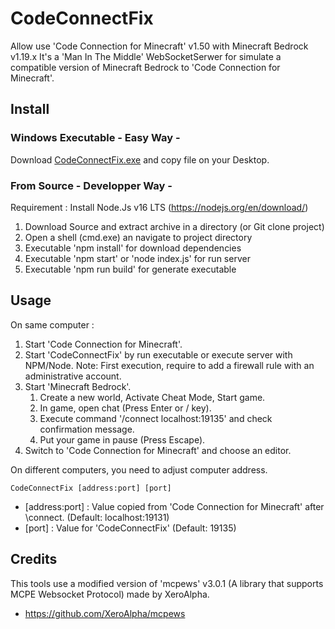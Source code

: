 # CodeConnectFix

Allow use 'Code Connection for Minecraft' v1.50 with Minecraft Bedrock v1.19.x
It's a 'Man In The Middle' WebSocketSerwer for simulate a compatible version of Minecraft Bedrock to 'Code Connection for Minecraft'.

## Install

### Windows Executable - Easy Way -

Download [CodeConnectFix.exe](https://github.com/lrocher/CodeConnectFix/releases/download/v1.0.0/CodeConnectFix.exe) and copy file on your Desktop.

### From Source - Developper Way -

Requirement : Install Node.Js v16 LTS (https://nodejs.org/en/download/)

1) Download Source and extract archive in a directory (or Git clone project) 
2) Open a shell (cmd.exe) an navigate to project directory
3) Executable 'npm install' for download dependencies
4) Executable 'npm start' or 'node index.js' for run server
5) Executable 'npm run build' for generate executable
		
## Usage

On same computer :

1) Start 'Code Connection for Minecraft'.
2) Start 'CodeConnectFix' by run executable or execute server with NPM/Node.
   Note: First execution, require to add a firewall rule with an administrative account.
3) Start 'Minecraft Bedrock'.
   1) Create a new world, Activate Cheat Mode, Start game.
   2) In game, open chat (Press Enter or / key).
   3) Execute command '/connect localhost:19135' and check confirmation message.
   4) Put your game in pause (Press Escape).
4) Switch to 'Code Connection for Minecraft' and choose an editor.

On different computers, you need to adjust computer address.

	CodeConnectFix [address:port] [port]

- [address:port] : Value copied from 'Code Connection for Minecraft' after \connect. (Default: localhost:19131)
- [port] : Value for 'CodeConnectFix' (Default: 19135)
	
## Credits

This tools use a modified version of 'mcpews' v3.0.1 (A library that supports MCPE Websocket Protocol) made by XeroAlpha.

  - https://github.com/XeroAlpha/mcpews
